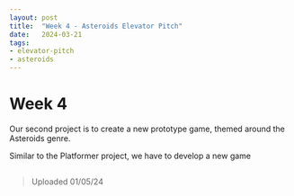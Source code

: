 ```yaml
---
layout: post
title:  "Week 4 - Asteroids Elevator Pitch"
date:   2024-03-21
tags: 
- elevator-pitch
- asteroids
---
```

# Week 4
Our second project is to create a new prototype game, themed around
the Asteroids genre. 

Similar to the Platformer project, we have to develop a new game

##
> Uploaded 01/05/24